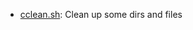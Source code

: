 * [cclean.sh](https://gist.github.com/93595dcdf9c3482b1ffe#file-cclean-sh): Clean up some dirs and files
